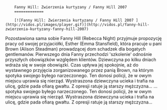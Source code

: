 
        Fanny Hill: Zwierzenia kurtyzany / Fanny Hill 2007 
        =============
        
        [![Fanny Hill: Zwierzenia kurtyzany / Fanny Hill 2007 ](http://vidos.pl/images/player.gif)](http://vidos.pl/fanny-hill-zwierzenia-kurtyzany-fanny-hill-2007)
        
        
 Pozostawiona sama sobie Fanny Hill (Rebecca Night) przyjmuje propozycję pracy od swojej przyjaciółki, Esther (Emma Stansfield), która pracuje u pani Brown (Alison Steadman) prowadzącej dom schadzek dla bogatych gentlemanów. Pierwszego dnia Fanny przechodzi 'szkolenie' odnośnie przyszłych obowiązków względem klientów. Dziewczyna po kilku dniach wdraża się w swoje obowiązki. Czas upływa jej spokojnie, aż do wystawnego przyjęcia zorganizowanego przez panią Brown, na którym spotyka swojego byłego narzeczonego. Ten donosi policji, że w owym miejscu uprawia się nierząd. Wystraszona dziewczyna ucieka i trafia na ulicę, gdzie pada ofiarą gwałtu. Z opresji ratuje ją starszy mężczyzna...  ... spotyka swojego byłego narzeczonego. Ten donosi policji, że w owym miejscu uprawia się nierząd. Wystraszona dziewczyna ucieka i trafia na ulicę, gdzie pada ofiarą gwałtu. Z opresji ratuje ją starszy mężczyzna...
    